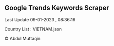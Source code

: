 

## Google Trends Keywords Scraper 
 
Last Update 09-01-2023 , 08:36:16

Country List :
VIETNAM.json



© Abdul Muttaqin 
